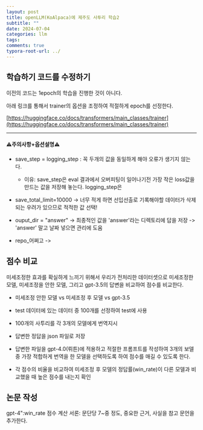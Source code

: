 ```yaml
---
layout: post
title: openLLM(KoAlpaca)에 제주도 사투리 학습2
subtitle: ""
date: 2024-07-04
categories: llm
tags:
comments: true
typora-root-url: ../
---
```




## 학습하기 코드를 수정하기

이전의 코드는 1epoch의 학습을 진행한 것이 아니다.

아래 링크를 통해서 trainer의 옵션을 조정하여 적절하게 epoch를 선정한다.

[https://huggingface.co/docs/transformers/main_classes/trainer](https://huggingface.co/docs/transformers/main_classes/trainer)



---



#### :warning:주의사항+옵션설명:warning:

- save_step = logging_step : 꼭 두개의 값을 동일하게 해야 오류가 생기지 않는다.
  - 이유: save_step은 eval 결과에서 오버피팅이 일어나기전 가장 작은 loss값을 만드는 값을 저장해 놓는다.
    logging_step은  

- save_total_limit=10000 -> 너무 적게 하면 선입선출로 기록해야할 데이터가 삭제되는 우려가 있으므로 적적한 값 선택!

- ouput_dir = "answer" -> 최종적인 값을 'answer'라는 디렉토리에 답을 저장 -> 'answer' 말고 날짜 넣으면 관리에 도움

- repo_어쩌고 -> 





## 점수 비교

미세조정한 효과를 확실하게 느끼기 위해서 우리가 전처리한 데이터셋으로 미세조정한 모델, 미세조정을 안한 모델, 그리고 gpt-3.5의 답변을 비교하여 점수를 비교한다.

- 미세조정 안한 모델 vs 미세조정 후 모델 vs gpt-3.5

-  test 데이터에 있는 데이터 중 100개를 선정하여 test에 사용

- 100개의 사투리를 각 3개의 모델에게 번역지시

- 답변한 정답을 json 파일로 저장

- 답변한 파일을 gpt-4.0(뤼튼)에 적용하고 적절한 프롬프트를 작성하여 3개의 보델 중 가장 적합하게 번역을 한 모델을 선택하도록 하여 점수를 매길 수 있도록 한다.

- 각 점수의 비율을 비교하여 미세조정 후 모델의 정답률(win_rate)이 다른 모델과 비교했을 때 높은 점수를 내는지 확인

  

## 논문 작성

gpt-4":win_rate 점수 계산
서론: 문단당 7~중 정도, 중요한 근거, 사실을 참고 문언을 추가한다.
